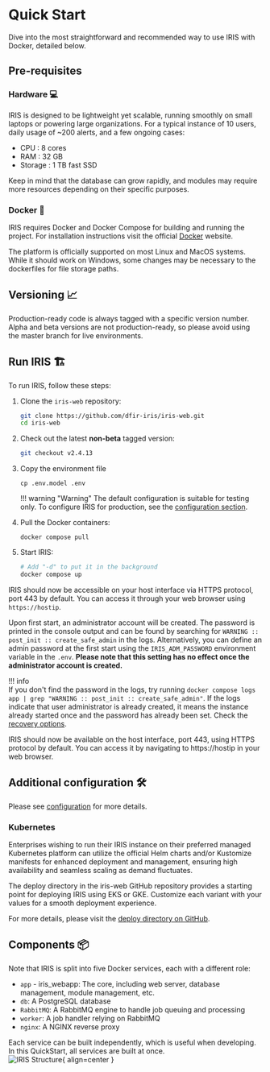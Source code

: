 # Quick Start

Dive into the most straightforward and recommended way to use IRIS with Docker, detailed below. 

## Pre-requisites

### Hardware 💻

IRIS is designed to be lightweight yet scalable, running smoothly on small laptops or powering large organizations. For a typical instance of 10 users, daily usage of ~200 alerts, and a few ongoing cases: 

- CPU : 8 cores
- RAM : 32 GB
- Storage : 1 TB fast SSD
     
Keep in mind that the database can grow rapidly, and modules may require more resources depending on their specific purposes. 

### Docker 🐳
IRIS requires Docker and Docker Compose for building and running the project. For installation instructions visit the official [Docker](https://docs.docker.com/get-docker/) website.   

The platform is officially supported on most Linux and MacOS systems. While it should work on Windows, some changes may be necessary to the dockerfiles for file storage paths. 

## Versioning 📈
Production-ready code is always tagged with a specific version number. Alpha and beta versions are not production-ready, so please avoid using the master branch for live environments.  


## Run IRIS 🏗️

To run IRIS, follow these steps:

1. Clone the `iris-web` repository:

    ```bash
    git clone https://github.com/dfir-iris/iris-web.git
    cd iris-web
    ```

2. Check out the latest **non-beta** tagged version: 

    ```bash
    git checkout v2.4.13
    ```

3. Copy the environment file 

    ```
    cp .env.model .env
    ```

    !!! warning "Warning"
        The default configuration is suitable for testing only. To configure IRIS for production, see the [configuration section](operations/configuration.md). 

4. Pull the Docker containers:

    ```
    docker compose pull
    ```

5. Start IRIS:

    ```bash
    # Add "-d" to put it in the background
    docker compose up
    ```

IRIS should now be accessible on your host interface via HTTPS protocol, port 443 by default. You can access it through your web browser using `https://hostip`. 

Upon first start, an administrator account will be created. The password is printed in the console output and can be found by searching for `WARNING :: post_init :: create_safe_admin` in the logs. Alternatively, you can define an admin password at the first start using the `IRIS_ADM_PASSWORD` environment variable in the `.env`. **Please note that this setting has no effect once the administrator account is created.**

!!! info   
    If you don't find the password in the logs, try running `docker compose logs app | grep "WARNING :: post_init :: create_safe_admin"`. If the logs indicate that user administrator is already created, it means the instance already started once and the password has already been set. Check the [recovery options](/docs/operations/access_control/authentication.md). 

IRIS should now be available on the host interface, port 443, using HTTPS protocol by default. You can access it by navigating to https://hostip in your web browser.   

## Additional configuration 🛠️

Please see [configuration](operations/configuration.md) for more details.

### Kubernetes

Enterprises wishing to run their IRIS instance on their preferred managed Kubernetes platform can utilize the official Helm charts and/or Kustomize manifests for enhanced deployment and management, ensuring high availability and seamless scaling as demand fluctuates. 

The deploy directory in the iris-web GitHub repository provides a starting point for deploying IRIS using EKS or GKE. Customize each variant with your values for a smooth deployment experience. 

For more details, please visit the [deploy directory on GitHub](https://github.com/dfir-iris/iris-web/tree/master/deploy).  

## Components 📦
Note that IRIS is split into five Docker services, each with a different role:

- `app` - iris_webapp: The core, including web server, database management, module management, etc.
- `db`: A PostgreSQL database
- `RabbitMQ`: A RabbitMQ engine to handle job queuing and processing
- `worker`: A job handler relying on RabbitMQ
- `nginx`: A NGINX reverse proxy

Each service can be built independently, which is useful when developing. In this QuickStart, all services are built at once.  
![IRIS Structure](/_static/iris_structure.png){ align=center }



